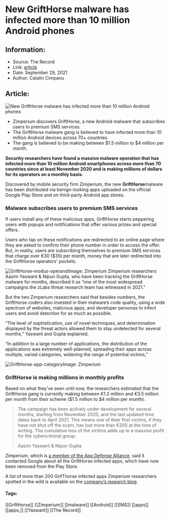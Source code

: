 # New GriftHorse malware has infected more than 10 million Android phones
### 

## Information:
+ Source: The Record
+ Link: [article](https://therecord.media/new-grifthorse-malware-has-infected-more-than-10-million-android-phones/)
+ Date: September 29, 2021
+ Author: Catalin Cimpanu


## Article:
![New GriftHorse malware has infected more than 10 million Android phones](https://therecord.media/wp-content/uploads/2021/09/GriftHorse-map.png)

* Zimperium discovers GriftHorse, a new Android malware that subscribes users to premium SMS services.
* The GriftHorse malware gang is believed to have infected more than 10 million Android devices across 70+ countries.
* The gang is believed to be making between $1.5 million to $4 million per month.


**Security researchers have found a massive malware operation that has infected more than 10 million Android smartphones across more than 70 countries since at least November 2020 and is making millions of dollars for its operators on a monthly basis.**


Discovered by mobile security firm Zimperium, the new **GriftHorse**malware has been distributed via benign-looking apps uploaded on the official Google Play Store and on third-party Android app stores.


### Malware subscribes users to premium SMS services


If users install any of these malicious apps, GriftHorse starts peppering users with popups and notifications that offer various prizes and special offers.


Users who tap on these notifications are redirected to an online page where they are asked to confirm their phone number in order to access the offer. But, in reality, users are subscribing themselves to premium SMS services that charge over €30 ($35) per month, money that are later redirected into the GriftHorse operators’ pockets.


![GriftHorse-modus-operandi](https://www-therecord.recfut.com/wp-content/uploads/2021/09/GriftHorse-mo.png)Image: Zimperium
Zimperium researchers Aazim Yaswant & Nipun Gupta, who have been tracking the GriftHorse malware for months, described it as “one of the most widespread campaigns the zLabs threat research team has witnessed in 2021.”


But the two Zimperium researchers said that besides numbers, the GriftHorse coders also invested in their malware’s code quality, using a wide spectrum of websites, malicious apps, and developer personas to infect users and avoid detection for as much as possible.


“The level of sophistication, use of novel techniques, and determination displayed by the threat actors allowed them to stay undetected for several months,” Yaswant and Gupta explained.


“In addition to a large number of applications, the distribution of the applications was extremely well-planned, spreading their apps across multiple, varied categories, widening the range of potential victims,” 


![GriftHorse-app-category](https://www-therecord.recfut.com/wp-content/uploads/2021/09/GriftHorse-app-category.png)Image: Zimperium
### GriftHorse is making millions in monthly profits


Based on what they’ve seen until now, the researchers estimated that the GriftHorse gang is currently making between €1.2 million and €3.5 million per month from their scheme ($1.5 million to $4 million per month).



> The campaign has been actively under development for several months, starting from November 2020, and the last updated time dates back to April 2021. This means one of their first victims, if they have not shut off the scam, has lost more than €200 at the time of writing. The cumulative loss of the victims adds up to a massive profit for the cybercriminal group.
> 
> Aazim Yaswant & Nipun Gupta


Zimperium, which is [a member of the App Defense Alliance](https://blog.zimperium.com/zimperium-and-google-partner-to-fight-bad-apps-through-app-defense-alliance/), said it contacted Google about all the GriftHorse infected apps, which have now been removed from the Play Store.


A list of more than 200 GrifThorse infected apps Zimperium researchers spotted in the wild is available on the [company’s research blog](https://blog.zimperium.com/grifthorse-android-trojan-steals-millions-from-over-10-million-victims-globally).





#### Tags:
[[GriftHorse]] [[Zimperium]] [[malware]] [[Android]] [[SMS]] [[apps]] [[apps,]] [[Yaswant]] [[The Record]]
